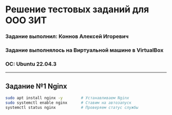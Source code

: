 # Решение тестовых заданий для ООО ЗИТ


### Задание выполнил: Коннов Алексей Игоревич
### Задание выполнялось на Виртуальной машине в VirtualBox
### ОС: Ubuntu 22.04.3

---

## Задание №1 Nginx

```bash
sudo apt install nginx -y        # Устанавливаем Nginx
sudo systemctl enable nginx      # Ставим на автозапуск
systemctl status nginx           # Проверяем статус службы
```
